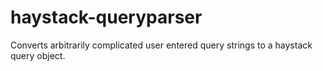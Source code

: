 haystack-queryparser
====================

Converts arbitrarily complicated user entered query strings to a haystack query object.
